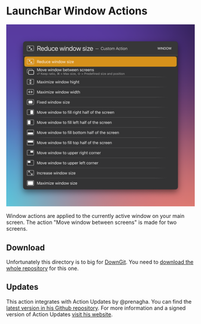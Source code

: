 # LaunchBar Window Actions

<img src="windowactions.png" width="745"/> 

Window actions are applied to the currently active window on your main screen. The action "Move window between screens" is made for two screens.

## Download

Unfortunately this directory is to big for [DownGit](https://github.com/MinhasKamal/DownGit). 
You need to [download the whole repository](https://github.com/Ptujec/LaunchBar#download) for this one.

## Updates

This action integrates with Action Updates by @prenagha. You can find the [latest version in his Github repository](https://github.com/prenagha/launchbar). For more information and a signed version of Action Updates [visit his website](https://renaghan.com/launchbar/action-updates/).

